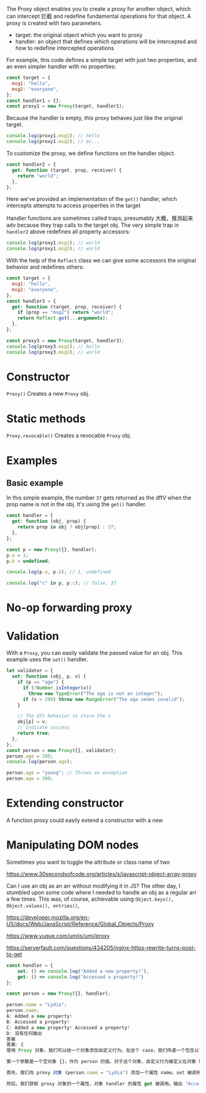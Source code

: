 The Proxy object enables you to create a proxy for another object, which can intercept 拦截 and redefine fundamental operations
for that object.
A proxy is created with two parameters.

- target: the original object which you want to proxy
- handler: an object that defines which operations will be intercepted and how to redefine intercepted operations

For example, this code defines a simple target with just two properties, and an even simpler handler with no properties:

```js
const target = {
  msg1: "hello",
  msg2: "everyone",
};
const handler1 = {};
const proxy1 = new Proxy(target, handler1);
```

Because the handler is empty, this proxy behaves just like the original target.

```js
console.log(proxy1.msg1); // hello
console.log(proxy1.msg2); // ev...
```

To customize the proxy, we define functions on the handler object.

```js
const handler2 = {
  get: function (target, prop, receiver) {
    return "world";
  },
};
```

Here we've provided an implementation of the `get()` handler, which intercepts attempts to access properties in the target

Handler functions are sometimes called traps, presumably 大概，推测起来 adv because they trap calls to the target obj. The very simple trap in `handler2` above redefines all property accessors:

```js
console.log(proxy1.msg1); // world
console.log(proxy1.msg2); // world
```

With the help of the `Reflect` class we can give some accessors the original behavior and redefines others:

```js
const target = {
  msg1: "hello",
  msg2: "everyone",
};
const handler3 = {
  get: function (target, prop, receiver) {
    if (prop == "msg2") return "world";
    return Reflect.get(...arguments);
  },
};

const proxy3 = new Proxy(target, handler3);
console.log(proxy3.msg1); // hello
console.log(proxy3.msg2); // world
```

# Constructor

`Proxy()`
Creates a new `Proxy` obj.

# Static methods

`Proxy.revocable()`
Creates a revocable `Proxy` obj.

# Examples

## Basic example

In this simple example, the number `37` gets returned as the dftV when the prop name is not in the obj. It's using the
`get()` handler.

```js
const handler = {
  get: function (obj, prop) {
    return prop in obj ? obj[prop] : 37;
  },
};

const p = new Proxy({}, handler);
p.a = 1;
p.b = undefined;

console.log(p.a, p.b); // 1, undefined

console.log("c" in p, p.c); // false, 37
```

# No-op forwarding proxy

# Validation

With a `Proxy`, you can easily validate the passed value for an obj. This example uses the `set()` handler.

```js
let validator = {
  set: function (obj, p, v) {
    if (p == "age") {
      if (!Number.isInteger(v))
        throw new TypeError("The age is not an integer");
      if (v > 200) throw new RangeError("The age seems invalid");
    }

    // The dft behavior to store the v
    obj[p] = v;
    // Indicate success
    return true;
  },
};
const person = new Proxy({}, validator);
person.age = 100;
console.log(person.age);

person.age = "young"; // Throws an exception
person.age = 300;
```

# Extending constructor

A function proxy could easily extend a constructor with a new

# Manipulating DOM nodes

Sometimes you want to toggle the attribute or class name of two

https://www.30secondsofcode.org/articles/s/javascript-object-array-proxy

Can I use an obj as an arr without modifying it in JS?
The other day, I stumbled upon some code where I needed to handle an obj as a regular arr a few times. This was, of course, achievable using `Object.keys(), Object.values(), entries()`,

https://developer.mozilla.org/en-US/docs/Web/JavaScript/Reference/Global_Objects/Proxy

https://www.yuque.com/umijs/umi/proxy

https://serverfault.com/questions/434205/nginx-https-rewrite-turns-post-to-get

```js
const handler = {
	set: () => console.log("Added a new property!"),
	get: () => console.log("Accessed a property!")
};

const person = new Proxy({}, handler);

person.name = "Lydia";
person.name;
A: Added a new property!
B: Accessed a property!
C: Added a new property! Accessed a property!
D: 没有任何输出
答案
答案: C
使用 Proxy 对象，我们可以给一个对象添加自定义行为。在这个 case，我们传递一个包含以下属性的对象 handler : set and get。每当我们 设置 属性值时 set 被调用，每当我们 获取 时 get 被调用。

第一个参数是一个空对象 {}，作为 person 的值。对于这个对象，自定义行为被定义在对象 handler。如果我们向对象 person 添加属性，set 将被调用。如果我们获取 person 的属性，get 将被调用。

首先，我们向 proxy 对象 (person.name = "Lydia") 添加一个属性 name。set 被调用并输出 "Added a new property!"。

然后，我们获取 proxy 对象的一个属性，对象 handler 的属性 get 被调用。输出 "Accessed a property!"。
```
